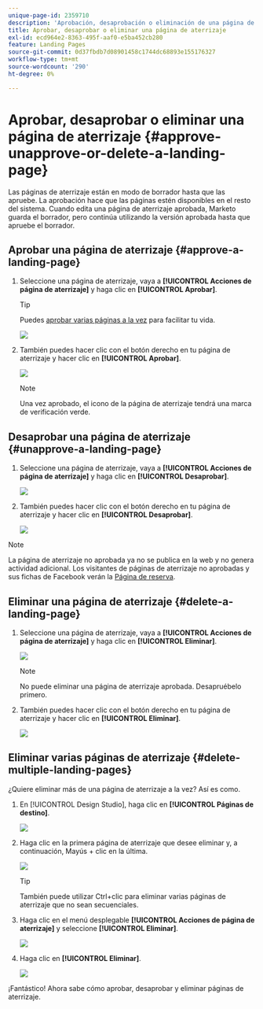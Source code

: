 ```yaml
---
unique-page-id: 2359710
description: 'Aprobación, desaprobación o eliminación de una página de aterrizaje: documentos de Marketo, documentación del producto'
title: Aprobar, desaprobar o eliminar una página de aterrizaje
exl-id: ecd964e2-8363-495f-aaf0-e5ba452cb280
feature: Landing Pages
source-git-commit: 0d37fbdb7d08901458c1744dc68893e155176327
workflow-type: tm+mt
source-wordcount: '290'
ht-degree: 0%

---
```


# Aprobar, desaprobar o eliminar una página de aterrizaje {#approve-unapprove-or-delete-a-landing-page}

Las páginas de aterrizaje están en modo de borrador hasta que las apruebe. La aprobación hace que las páginas estén disponibles en el resto del sistema. Cuando edita una página de aterrizaje aprobada, Marketo guarda el borrador, pero continúa utilizando la versión aprobada hasta que apruebe el borrador.

## Aprobar una página de aterrizaje {#approve-a-landing-page}

1. Seleccione una página de aterrizaje, vaya a **[!UICONTROL Acciones de página de aterrizaje]** y haga clic en **[!UICONTROL Aprobar]**.

   >[!TIP]
   >
   >Puedes [aprobar varias páginas a la vez](/help/marketo/product-docs/demand-generation/landing-pages/landing-page-actions/approve-multiple-landing-pages-at-once.md) para facilitar tu vida.

   ![](assets/image2014-9-16-15-3a28-3a22.png)

1. También puedes hacer clic con el botón derecho en tu página de aterrizaje y hacer clic en **[!UICONTROL Aprobar]**.

   ![](assets/image2014-9-16-15-3a30-3a4.png)

   >[!NOTE]
   >
   >Una vez aprobado, el icono de la página de aterrizaje tendrá una marca de verificación verde.

## Desaprobar una página de aterrizaje {#unapprove-a-landing-page}

1. Seleccione una página de aterrizaje, vaya a **[!UICONTROL Acciones de página de aterrizaje]** y haga clic en **[!UICONTROL Desaprobar]**.

   ![](assets/image2014-9-16-15-3a31-3a8.png)

1. También puedes hacer clic con el botón derecho en tu página de aterrizaje y hacer clic en **[!UICONTROL Desaprobar]**.

   ![](assets/image2014-9-16-15-3a31-3a34.png)

>[!NOTE]
>
>La página de aterrizaje no aprobada ya no se publica en la web y no genera actividad adicional. Los visitantes de páginas de aterrizaje no aprobadas y sus fichas de Facebook verán la [Página de reserva](/help/marketo/product-docs/administration/settings/set-a-fallback-page.md).

## Eliminar una página de aterrizaje {#delete-a-landing-page}

1. Seleccione una página de aterrizaje, vaya a **[!UICONTROL Acciones de página de aterrizaje]** y haga clic en **[!UICONTROL Eliminar]**.

   ![](assets/image2014-9-16-15-3a49-3a59.png)

   >[!NOTE]
   >
   >No puede eliminar una página de aterrizaje aprobada. Desapruébelo primero.

1. También puedes hacer clic con el botón derecho en tu página de aterrizaje y hacer clic en **[!UICONTROL Eliminar]**.

   ![](assets/image2014-9-16-15-3a50-3a40.png)

## Eliminar varias páginas de aterrizaje {#delete-multiple-landing-pages}

¿Quiere eliminar más de una página de aterrizaje a la vez? Así es como.

1. En [!UICONTROL Design Studio], haga clic en **[!UICONTROL Páginas de destino]**.

   ![](assets/one.png)

1. Haga clic en la primera página de aterrizaje que desee eliminar y, a continuación, Mayús + clic en la última.

   ![](assets/two.png)

   >[!TIP]
   >
   >También puede utilizar Ctrl+clic para eliminar varias páginas de aterrizaje que no sean secuenciales.

1. Haga clic en el menú desplegable **[!UICONTROL Acciones de página de aterrizaje]** y seleccione **[!UICONTROL Eliminar]**.

   ![](assets/three.png)

1. Haga clic en **[!UICONTROL Eliminar]**.

   ![](assets/four.png)

¡Fantástico! Ahora sabe cómo aprobar, desaprobar y eliminar páginas de aterrizaje.
